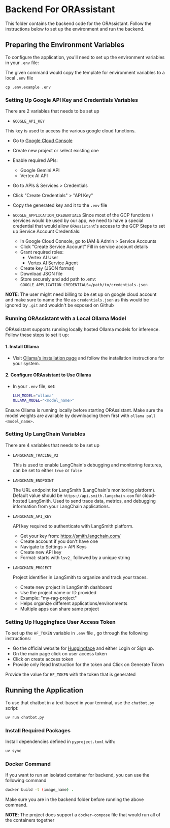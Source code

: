 # Backend For ORAssistant

This folder contains the backend code for the ORAssistant. Follow the instructions below to set up the environment and run the backend.

## Preparing the Environment Variables

To configure the application, you'll need to set up the environment variables in your `.env` file:

The given command would copy the template for environment variables to a local `.env` file 


```
cp .env.example .env
```


### Setting Up Google API Key and Credentials Variables

There are 2 variables that needs to be set up

- `GOOGLE_API_KEY`

This key is used to access the various google cloud functions.
  - Go to [Google Cloud Console](https://console.cloud.google.com/)
  - Create new project or select existing one
  - Enable required APIs:
       - Google Gemini API
       - Vertex AI API
  - Go to APIs & Services > Credentials
  - Click "Create Credentials" > "API Key"
  - Copy the generated key and it to the `.env` file
  
- `GOOGLE_APPLICATION_CREDENTIALS`
  Since most of the GCP functions / services would be used by our app, we need to have a special credential that would allow `ORAssistant`'s access to the GCP
    Steps to set up Service Account Credentials:
  - In Google Cloud Console, go to IAM & Admin > Service Accounts
  - Click "Create Service Account"
  Fill in service account details
  -  Grant required roles:
       - Vertex AI User
       - Vertex AI Service Agent
  - Create key (JSON format)
  - Download JSON file
  - Store securely and add path to .env:
       `GOOGLE_APPLICATION_CREDENTIALS=/path/to/credentials.json`

**NOTE**: The user might need billing to be set up on google cloud account and make sure to name the file as `credentials.json`  as this would be ignored by `.git` and wouldn't be exposed on Github

### Running ORAssistant with a Local Ollama Model

ORAssistant supports running locally hosted Ollama models for inference. Follow these steps to set it up:

#### 1. Install Ollama  
- Visit [Ollama's installation page](https://ollama.com/download) and follow the installation instructions for your system.

#### 2. Configure ORAssistant to Use Ollama  
- In your `.env` file, set:  
  ```bash
  LLM_MODEL="ollama"
  OLLAMA_MODEL="<model_name>"

Ensure Ollama is running locally before starting ORAssistant. Make sure the model weights are available by downloading them first with `ollama pull <model_name>`.

### Setting Up LangChain Variables

There are 4 variables that needs to be set up

- `LANGCHAIN_TRACING_V2` 
  
  This is used to enable LangChain's debugging and monitoring features,
  can be set to either `true` or `false`

- `LANGCHAIN_ENDPOINT`
  
  The URL endpoint for LangSmith (LangChain's monitoring platform). 
  Default value should be `https://api.smith.langchain.com` for cloud-hosted LangSmith.
  Used to send trace data, metrics, and debugging information from your LangChain applications.

- `LANGCHAIN_API_KEY`
  
    API key required to authenticate with LangSmith platform.
  - Get your key from: https://smith.langchain.com/
  - Create account if you don't have one
  - Navigate to Settings > API Keys
  - Create new API key
  - Format: starts with `lsv2_` followed by a unique string
  
- `LANGCHAIN_PROJECT`
    
    Project identifier in LangSmith to organize and track your traces.
  - Create new project in LangSmith dashboard
  - Use the project name or ID provided
  - Example: "my-rag-project"
  - Helps organize different applications/environments
  - Multiple apps can share same project
  

### Setting Up Huggingface User Access Token

To set up the `HF_TOKEN` variable in `.env` file , go through the following instructions:

- Go the official website for [Huggingface](https://huggingface.co/) and either Login or Sign up.
- On the main page click on user access token
- Click on create access token
- Provide only Read Instruction for the token and Click on Generate Token
  
  


Provide the value for `HF_TOKEN` with the token that is generated

## Running the Application

To use that chatbot in a text-based in your terminal, use the `chatbot.py` script:
```python
uv run chatbot.py
```

### Install Required Packages

Install dependencies defined in `pyproject.toml` with:

```bash
uv sync
```

### Docker Command

If you want to run an isolated container for backend, you can use the following command 

```bash
docker build -t (image_name) .
```

Make sure you are in the backend folder before running the above command.

**NOTE**: The project does support a `docker-compose` file that would run all of the containers together
